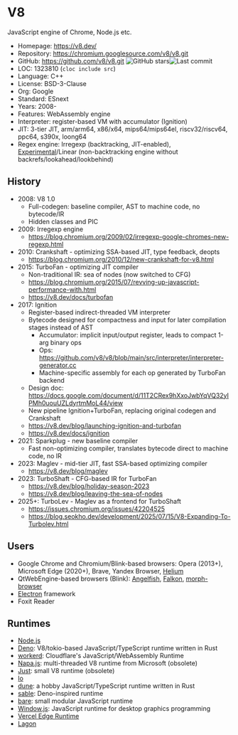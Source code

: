 # V8

JavaScript engine of Chrome, Node.js etc.

* Homepage:     https://v8.dev/
* Repository:   https://chromium.googlesource.com/v8/v8.git
* GitHub:       https://github.com/v8/v8.git <img src="https://img.shields.io/github/stars/v8/v8?label=&style=flat-square" alt="GitHub stars" title="GitHub stars"><img src="https://img.shields.io/github/last-commit/v8/v8?label=&style=flat-square" alt="Last commit" title="Last commit">
* LOC:          1323810 (`cloc include src`)
* Language:     C++
* License:      BSD-3-Clause
* Org:          Google
* Standard:     ESnext
* Years:        2008-
* Features:     WebAssembly engine
* Interpreter:  register-based VM with accumulator (Ignition)
* JIT:          3-tier JIT, arm/arm64, x86/x64, mips64/mips64el, riscv32/riscv64, ppc64, s390x, loong64
* Regex engine: Irregexp (backtracking, JIT-enabled), [Experimental](https://v8.dev/blog/non-backtracking-regexp)/Linear (non-backtracking engine without backrefs/lookahead/lookbehind)

## History

* 2008: V8 1.0
  * Full-codegen: baseline compiler, AST to machine code, no bytecode/IR
  * Hidden classes and PIC
* 2009: Irregexp engine
  * https://blog.chromium.org/2009/02/irregexp-google-chromes-new-regexp.html
* 2010: Crankshaft - optimizing SSA-based JIT, type feedback, deopts
  * https://blog.chromium.org/2010/12/new-crankshaft-for-v8.html
* 2015: TurboFan - optimizing JIT compiler
  * Non-traditional IR: sea of nodes (now switched to CFG)
  * https://blog.chromium.org/2015/07/revving-up-javascript-performance-with.html
  * https://v8.dev/docs/turbofan
* 2017: Ignition
  * Register-based indirect-threaded VM interpreter
  * Bytecode designed for compactness and input for later compilation stages instead of AST
    * Accumulator: implicit input/output register, leads to compact 1-arg binary ops
    * Ops: https://github.com/v8/v8/blob/main/src/interpreter/interpreter-generator.cc
    * Machine-specific assembly for each op generated by TurboFan backend
  * Design doc: https://docs.google.com/document/d/11T2CRex9hXxoJwbYqVQ32yIPMh0uouUZLdyrtmMoL44/view
  * New pipeline Ignition+TurboFan, replacing original codegen and Crankshaft
  * https://v8.dev/blog/launching-ignition-and-turbofan
  * https://v8.dev/docs/ignition
* 2021: Sparkplug - new baseline compiler
  * Fast non-optimizing compiler, translates bytecode direct to machine code, no IR
* 2023: Maglev - mid-tier JIT, fast SSA-based optimizing compiler
  * https://v8.dev/blog/maglev
* 2023: TurboShaft - CFG-based IR for TurboFan
  * https://v8.dev/blog/holiday-season-2023
  * https://v8.dev/blog/leaving-the-sea-of-nodes
* 2025+: TurboLev - Maglev as a frontend for TurboShaft
  * https://issues.chromium.org/issues/42204525
  * https://blog.seokho.dev/development/2025/07/15/V8-Expanding-To-Turbolev.html

## Users

* Google Chrome and Chromium/Blink-based browsers: Opera (2013+), Microsoft Edge (2020+), Brave, Yandex Browser, [Helium](https://github.com/imputnet/helium)
* QtWebEngine-based browsers (Blink): [Angelfish](https://github.com/KDE/angelfish), [Falkon](https://en.wikipedia.org/wiki/Falkon), [morph-browser](https://gitlab.com/ubports/development/core/morph-browser)
* [Electron](https://www.electronjs.org/) framework
* Foxit Reader


## Runtimes

* [Node.js](https://github.com/nodejs/node)
* [Deno](https://github.com/denoland/deno): V8/tokio-based JavaScript/TypeScript runtime written in Rust
* [workerd](https://github.com/cloudflare/workerd): Cloudflare's JavaScript/WebAssembly Runtime
* [Napa.js](https://github.com/microsoft/napajs): multi-threaded V8 runtime from Microsoft (obsolete)
* [Just](https://github.com/just-js/just): small V8 runtime (obsolete)
* [lo](https://github.com/just-js/lo)
* [dune](https://github.com/aalykiot/dune): a hobby JavaScript/TypeScript runtime written in Rust
* [sable](https://github.com/sableland/sable): Deno-inspired runtime
* [bare](https://github.com/holepunchto/bare): small modular JavaScript runtime
* [Window.js](https://github.com/windowjs/windowjs): JavaScript runtime for desktop graphics programming
* [Vercel Edge Runtime](https://github.com/vercel/edge-runtime)
* [Lagon](https://github.com/lagonapp/lagon)

<!--
Java Bindings: https://github.com/eclipsesource/J2V8

v8-baseline: ./v8 --no-turbofan --no-maglev
v8-maglev: ./v8 --no-turbofan
-->
